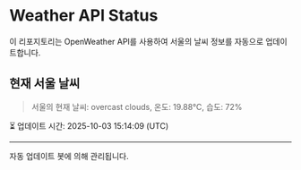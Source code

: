 
# Weather API Status

이 리포지토리는 OpenWeather API를 사용하여 서울의 날씨 정보를 자동으로 업데이트합니다.

## 현재 서울 날씨
> 서울의 현재 날씨: overcast clouds, 온도: 19.88°C, 습도: 72%

⏳ 업데이트 시간: 2025-10-03 15:14:09 (UTC)

---
자동 업데이트 봇에 의해 관리됩니다.
